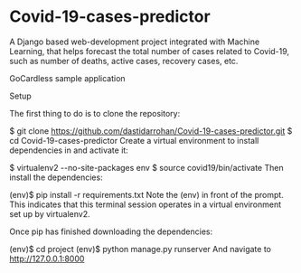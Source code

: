 # Covid-19-cases-predictor
A Django based web-development project integrated with Machine Learning, that helps forecast the total number of cases related to Covid-19, such as number of deaths, active cases, recovery cases, etc.

GoCardless sample application

Setup

The first thing to do is to clone the repository:

$ git clone https://github.com/dastidarrohan/Covid-19-cases-predictor.git
$ cd Covid-19-cases-predictor
Create a virtual environment to install dependencies in and activate it:

$ virtualenv2 --no-site-packages env
$ source covid19/bin/activate
Then install the dependencies:

(env)$ pip install -r requirements.txt
Note the (env) in front of the prompt. This indicates that this terminal session operates in a virtual environment set up by virtualenv2.

Once pip has finished downloading the dependencies:

(env)$ cd project
(env)$ python manage.py runserver
And navigate to http://127.0.0.1:8000
